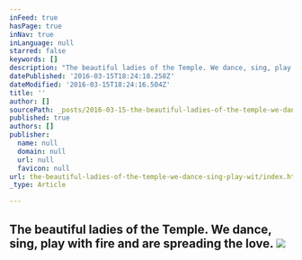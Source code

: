```yaml
---
inFeed: true
hasPage: true
inNav: true
inLanguage: null
starred: false
keywords: []
description: "The beautiful ladies of the Temple. We dance, sing, play with fire and are spreading the love.\_"
datePublished: '2016-03-15T18:24:18.258Z'
dateModified: '2016-03-15T18:24:16.504Z'
title: ''
author: []
sourcePath: _posts/2016-03-15-the-beautiful-ladies-of-the-temple-we-dance-sing-play-wit.md
published: true
authors: []
publisher:
  name: null
  domain: null
  url: null
  favicon: null
url: the-beautiful-ladies-of-the-temple-we-dance-sing-play-wit/index.html
_type: Article

---
```

## The beautiful ladies of the Temple. We dance, sing, play with fire and are spreading the love. ![](https://the-grid-user-content.s3-us-west-2.amazonaws.com/38546943-c200-4c7c-87cc-962af22a64d5.jpg)